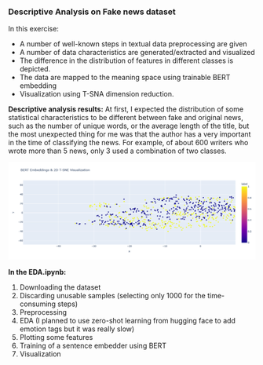 ### **Descriptive Analysis on Fake news dataset**

In this exercise:
- A number of well-known steps in textual data preprocessing are given
- A number of data characteristics are generated/extracted and visualized
- The difference in the distribution of features in different classes is depicted.
- The data are mapped to the meaning space using trainable BERT embedding
- Visualization using T-SNA dimension reduction.

**Descriptive analysis results:** At first, I expected the distribution of some statistical characteristics to be different between fake and original news, such as the number of unique words, or the average length of the title, but the most unexpected thing for me was that the author has a very important in the time of classifying the news. For example, of about 600 writers who wrote more than 5 news, only 3 used a combination of two classes.

![Visualization](./tsne.png "Visualization")

**In the EDA.ipynb:**
1. Downloading the dataset 
2. Discarding unusable samples (selecting only 1000 for the time-consuming steps)
3. Preprocessing
4. EDA (I planned to use zero-shot learning from hugging face to add emotion tags but it was really slow)
5. Plotting some features
6. Training of a sentence embedder using BERT
7. Visualization 